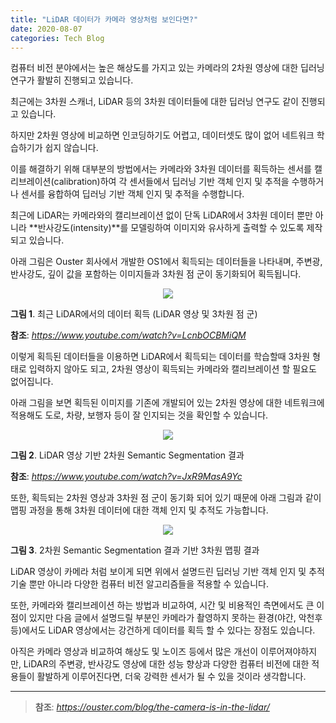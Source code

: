 ```yaml
---
title: "LiDAR 데이터가 카메라 영상처럼 보인다면?"
date: 2020-08-07
categories: Tech Blog
---
```


컴퓨터 비전 분야에서는 높은 해상도를 가지고 있는 카메라의 2차원 영상에 대한 딥러닝 연구가 활발히 진행되고 있습니다.

최근에는 3차원 스캐너, LiDAR 등의 3차원 데이터들에 대한 딥러닝 연구도 같이 진행되고 있습니다.

하지만 2차원 영상에 비교하면 인코딩하기도 어렵고, 데이터셋도 많이 없어 네트워크 학습하기가 쉽지 않습니다.

이를 해결하기 위해 대부분의 방법에서는 카메라와 3차원 데이터를 획득하는 센서를 캘리브레이션(calibration)하여
각 센서들에서 딥러닝 기반 객체 인지 및 추적을 수행하거나 센서를 융합하여 딥러닝 기반 객체 인지 및 추적을 수행합니다.

최근에 LiDAR는 카메라와의 캘리브레이션 없이 단독 LiDAR에서 3차원 데이터 뿐만 아니라 **반사강도(intensity)**를
모델링하여 이미지와 유사하게 출력할 수 있도록 제작되고 있습니다.

아래 그림은 Ouster 회사에서 개발한 OS1에서 획득되는 데이터들을 나타내며, 주변광, 반사강도, 깊이 값을 포함하는 이미지들과 3차원 점 군이 동기화되어 획득됩니다.

<p align="center"><img src="https://user-images.githubusercontent.com/69247445/89598185-232c7980-d897-11ea-88db-93a7d29f73b0.gif"></p>

**그림 1**. 최근 LiDAR에서의 데이터 획득 (LiDAR 영상 및 3차원 점 군)

**참조**: *<https://www.youtube.com/watch?v=LcnbOCBMiQM>*

이렇게 획득된 데이터들을 이용하면 LiDAR에서 획득되는 데이터를 학습할때 3차원 형태로 입력하지 않아도 되고,
2차원 영상이 획득되는 카메라와 캘리브레이션 할 필요도 없어집니다.

아래 그림을 보면 획득된 이미지를 기존에 개발되어 있는 2차원 영상에 대한 네트워크에 적용해도 도로, 차량, 보행자 등이 잘 인지되는 것을 확인할 수 있습니다.

<p align="center"><img src="https://user-images.githubusercontent.com/69247445/89598877-eceff980-d898-11ea-980e-6be8cc636068.gif"></p>

**그림 2**. LiDAR 영상 기반 2차원 Semantic Segmentation 결과

**참조**: *<https://www.youtube.com/watch?v=JxR9MasA9Yc>*


또한, 획득되는 2차원 영상과 3차원 점 군이 동기화 되어 있기 때문에 아래 그림과 같이 맵핑 과정을 통해 3차원 데이터에 대한 객체 인지 및 추적도 가능합니다.

<p align="center"><img src="https://user-images.githubusercontent.com/69247445/89599019-4ce6a000-d899-11ea-97b0-4f5f893400f2.gif"></p>

**그림 3**. 2차원 Semantic Segmentation 결과 기반 3차원 맵핑 결과


LiDAR 영상이 카메라 처럼 보이게 되면 위에서 설명드린 딥러닝 기반 객체 인지 및 추적 기술 뿐만 아니라 다양한 컴퓨터 비전 알고리즘들을 적용할 수 있습니다.

또한, 카메라와 캘리브레이션 하는 방법과 비교하여, 시간 및 비용적인 측면에서도 큰 이점이 있지만
다음 글에서 설명드릴 부분인 카메라가 촬영하지 못하는 환경(야간, 악천후 등)에서도 LiDAR 영상에서는 강건하게 데이터를 획득 할 수 있다는 장점도 있습니다.

아직은 카메라 영상과 비교하여 해상도 및 노이즈 등에서 많은 개선이 이루어져야하지만, 
LiDAR의 주변광, 반사강도 영상에 대한 성능 향상과 다양한 컴퓨터 비전에 대한 적용들이 활발하게 이루어진다면, 
더욱 강력한 센서가 될 수 있을 것이라 생각합니다.

---

> **참조**: *<https://ouster.com/blog/the-camera-is-in-the-lidar/>*
